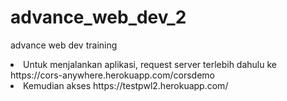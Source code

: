 # advance_web_dev_2
advance web dev training

<li>Untuk menjalankan aplikasi, request server terlebih dahulu ke  https://cors-anywhere.herokuapp.com/corsdemo 
<li>Kemudian akses https://testpwl2.herokuapp.com/

